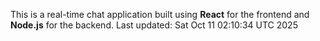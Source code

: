 This is a real-time chat application built using **React** for the frontend and **Node.js** for the backend.
Last updated: Sat Oct 11 02:10:34 UTC 2025
